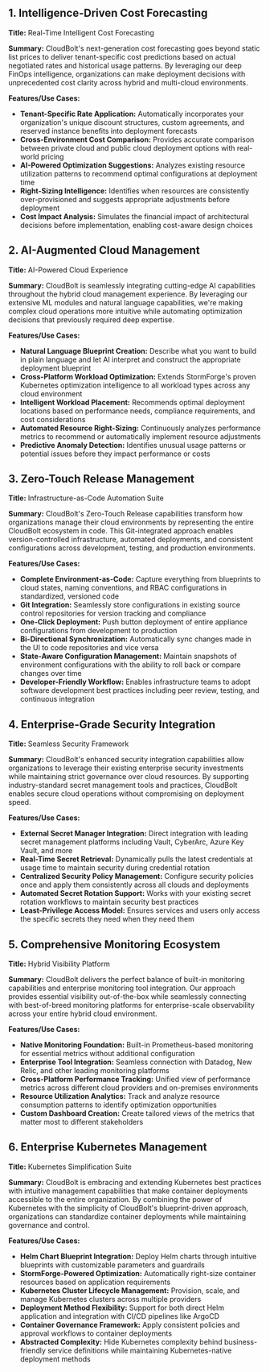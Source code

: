 ## 1. Intelligence-Driven Cost Forecasting

**Title:** Real-Time Intelligent Cost Forecasting

**Summary:** CloudBolt's next-generation cost forecasting goes beyond static list prices to deliver tenant-specific cost predictions based on actual negotiated rates and historical usage patterns. By leveraging our deep FinOps intelligence, organizations can make deployment decisions with unprecedented cost clarity across hybrid and multi-cloud environments.

**Features/Use Cases:**
- **Tenant-Specific Rate Application:** Automatically incorporates your organization's unique discount structures, custom agreements, and reserved instance benefits into deployment forecasts
- **Cross-Environment Cost Comparison:** Provides accurate comparison between private cloud and public cloud deployment options with real-world pricing
- **AI-Powered Optimization Suggestions:** Analyzes existing resource utilization patterns to recommend optimal configurations at deployment time
- **Right-Sizing Intelligence:** Identifies when resources are consistently over-provisioned and suggests appropriate adjustments before deployment
- **Cost Impact Analysis:** Simulates the financial impact of architectural decisions before implementation, enabling cost-aware design choices

## 2. AI-Augmented Cloud Management

**Title:** AI-Powered Cloud Experience

**Summary:** CloudBolt is seamlessly integrating cutting-edge AI capabilities throughout the hybrid cloud management experience. By leveraging our extensive ML modules and natural language capabilities, we're making complex cloud operations more intuitive while automating optimization decisions that previously required deep expertise.

**Features/Use Cases:**

- **Natural Language Blueprint Creation:** Describe what you want to build in plain language and let AI interpret and construct the appropriate deployment blueprint
- **Cross-Platform Workload Optimization:** Extends StormForge's proven Kubernetes optimization intelligence to all workload types across any cloud environment
- **Intelligent Workload Placement:** Recommends optimal deployment locations based on performance needs, compliance requirements, and cost considerations
- **Automated Resource Right-Sizing:** Continuously analyzes performance metrics to recommend or automatically implement resource adjustments
- **Predictive Anomaly Detection:** Identifies unusual usage patterns or potential issues before they impact performance or costs

## 3. Zero-Touch Release Management

**Title:** Infrastructure-as-Code Automation Suite

**Summary:** CloudBolt's Zero-Touch Release capabilities transform how organizations manage their cloud environments by representing the entire CloudBolt ecosystem in code. This Git-integrated approach enables version-controlled infrastructure, automated deployments, and consistent configurations across development, testing, and production environments.

**Features/Use Cases:**

- **Complete Environment-as-Code:** Capture everything from blueprints to cloud states, naming conventions, and RBAC configurations in standardized, versioned code
- **Git Integration:** Seamlessly store configurations in existing source control repositories for version tracking and compliance
- **One-Click Deployment:** Push button deployment of entire appliance configurations from development to production
- **Bi-Directional Synchronization:** Automatically sync changes made in the UI to code repositories and vice versa
- **State-Aware Configuration Management:** Maintain snapshots of environment configurations with the ability to roll back or compare changes over time
- **Developer-Friendly Workflow:** Enables infrastructure teams to adopt software development best practices including peer review, testing, and continuous integration

## 4. Enterprise-Grade Security Integration

**Title:** Seamless Security Framework

**Summary:** CloudBolt's enhanced security integration capabilities allow organizations to leverage their existing enterprise security investments while maintaining strict governance over cloud resources. By supporting industry-standard secret management tools and practices, CloudBolt enables secure cloud operations without compromising on deployment speed.

**Features/Use Cases:**

- **External Secret Manager Integration:** Direct integration with leading secret management platforms including Vault, CyberArc, Azure Key Vault, and more
- **Real-Time Secret Retrieval:** Dynamically pulls the latest credentials at usage time to maintain security during credential rotation
- **Centralized Security Policy Management:** Configure security policies once and apply them consistently across all clouds and deployments
- **Automated Secret Rotation Support:** Works with your existing secret rotation workflows to maintain security best practices
- **Least-Privilege Access Model:** Ensures services and users only access the specific secrets they need when they need them

## 5. Comprehensive Monitoring Ecosystem

**Title:** Hybrid Visibility Platform

**Summary:** CloudBolt delivers the perfect balance of built-in monitoring capabilities and enterprise monitoring tool integration. Our approach provides essential visibility out-of-the-box while seamlessly connecting with best-of-breed monitoring platforms for enterprise-scale observability across your entire hybrid cloud environment.

**Features/Use Cases:**

- **Native Monitoring Foundation:** Built-in Prometheus-based monitoring for essential metrics without additional configuration
- **Enterprise Tool Integration:** Seamless connection with Datadog, New Relic, and other leading monitoring platforms
- **Cross-Platform Performance Tracking:** Unified view of performance metrics across different cloud providers and on-premises environments
- **Resource Utilization Analytics:** Track and analyze resource consumption patterns to identify optimization opportunities
- **Custom Dashboard Creation:** Create tailored views of the metrics that matter most to different stakeholders

## 6. Enterprise Kubernetes Management

**Title:** Kubernetes Simplification Suite

**Summary:** CloudBolt is embracing and extending Kubernetes best practices with intuitive management capabilities that make container deployments accessible to the entire organization. By combining the power of Kubernetes with the simplicity of CloudBolt's blueprint-driven approach, organizations can standardize container deployments while maintaining governance and control.

**Features/Use Cases:**

- **Helm Chart Blueprint Integration:** Deploy Helm charts through intuitive blueprints with customizable parameters and guardrails
- **StormForge-Powered Optimization:** Automatically right-size container resources based on application requirements
- **Kubernetes Cluster Lifecycle Management:** Provision, scale, and manage Kubernetes clusters across multiple providers
- **Deployment Method Flexibility:** Support for both direct Helm application and integration with CI/CD pipelines like ArgoCD
- **Container Governance Framework:** Apply consistent policies and approval workflows to container deployments
- **Abstracted Complexity:** Hide Kubernetes complexity behind business-friendly service definitions while maintaining Kubernetes-native deployment methods